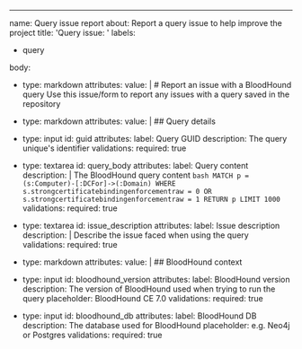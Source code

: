 ---
name: Query issue report
about: Report a query issue to help improve the project
title: 'Query issue: '
labels: 
  - query

body:
  - type: markdown
    attributes:
      value: |
        # Report an issue with a BloodHound query
        Use this issue/form to report any issues with a query saved in the repository

  - type: markdown
    attributes:
      value: |
        ## Query details
        
  - type: input
    id: guid
    attributes:
      label: Query GUID
      description: The query unique's identifier
    validations:
      required: true

  - type: textarea
    id: query_body
    attributes:
      label: Query content
      description: |
        The BloodHound query content
        ```bash
        MATCH p = (s:Computer)-[:DCFor]->(:Domain)
        WHERE s.strongcertificatebindingenforcementraw = 0 OR s.strongcertificatebindingenforcementraw = 1
        RETURN p
        LIMIT 1000
        ```
    validations:
      required: true

  - type: textarea
    id: issue_description
    attributes:
      label: Issue description
      description: |
        Describe the issue faced when using the query
    validations:
      required: true

  - type: markdown
    attributes:
      value: |
        ## BloodHound context

  - type: input
    id: bloodhound_version
    attributes:
      label: BloodHound version
      description: The version of BloodHound used when trying to run the query
      placeholder: BloodHound CE 7.0
    validations:
      required: true

  - type: input
    id: bloodhound_db
    attributes:
      label: BloodHound DB
      description: The database used for BloodHound
      placeholder: e.g. Neo4j or Postgres
    validations:
      required: true
